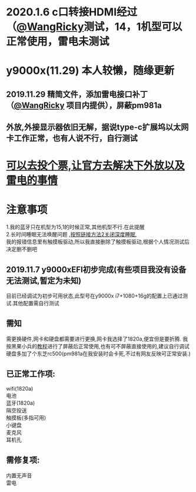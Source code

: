 # 2020.1.6  c口转接HDMI经过（[@WangRicky](https://github.com/WangRicky)测试，14，1机型可以正常使用，雷电未测试

# y9000x(11.29) 本人较懒，随缘更新  
## 2019.11.29       精简文件，添加雷电接口补丁（[@WangRicky](https://github.com/WangRicky) 项目内提供），屏蔽pm981a 
## 外放,外接显示器依旧无解，据说type-c扩展坞以太网卡工作正常，也有人说不行，自行测试  
# [可以去投个票,让官方去解决下外放以及雷电的事情](https://club.lenovo.com.cn/forum.php?mod=viewthread&tid=5672284)
# 注意事项  
1.我的蓝牙只在机型为15,1的时候正常,其他机型不行.在此提醒  
2.长时间睡眠无法唤醒问题 ,[按照链接方法2关闭深度睡眠](http://bbs.pcbeta.com/viewthread-1834323-1-1.html),  
我的报错信息里有触摸板驱动,所以我直接删除了触摸板驱动,根据个人情况测试后决定删不删吧

## 2019.11.7       y9000xEFI初步完成(有些项目我没有设备无法测试,暂定为未知)  

目前已经调试为初步可用状态,此型号在y9000x i7+1080+16g的配置上已通过测试.其他配置需自行测试
## 需知
需更换硬件,网卡和硬盘都需要进行更换,网卡我选择了1820a,便宜但是要折腾.  我按黑果小兵的[教程](https://blog.daliansky.net/DW1820A_BCM94350ZAE-driver-inserts-the-correct-posture.html)进行了屏蔽后正常使用,也有可不屏蔽直接使用的,建议自行调试    
硬盘多加了个东芝rc500(pm981a在我安装时会卡死,不过有网友反映可正常安装.)
## 已正常工作项:
wifi(1820a)  
电池  
蓝牙(1820a)   
隔空投送  
触摸板(多指可用)  
小键盘  
麦克风  
耳机孔  
## 需修复项:
内置无声音  
雷电  





